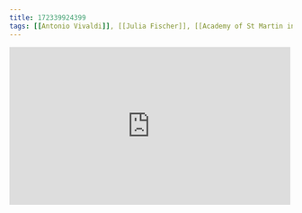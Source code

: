 ```yaml
---
title: 172339924399
tags: [[Antonio Vivaldi]], [[Julia Fischer]], [[Academy of St Martin in the Fields]], [[spring]]
---
```

<iframe allow="accelerometer; autoplay; clipboard-write; encrypted-media; gyroscope; picture-in-picture" allowfullscreen="" frameborder="0" height="281" id="youtube_iframe" src="https://www.youtube.com/embed/aFHPRi0ZeXE?feature=oembed&amp;enablejsapi=1&amp;origin=https://safe.txmblr.com&amp;wmode=opaque" width="500"></iframe>